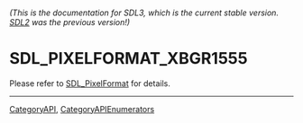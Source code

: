 ###### (This is the documentation for SDL3, which is the current stable version. [SDL2](https://wiki.libsdl.org/SDL2/) was the previous version!)
# SDL_PIXELFORMAT_XBGR1555

Please refer to [SDL_PixelFormat](SDL_PixelFormat) for details.

----
[CategoryAPI](CategoryAPI), [CategoryAPIEnumerators](CategoryAPIEnumerators)

